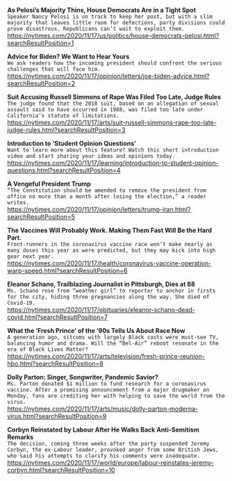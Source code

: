 **As Pelosi’s Majority Thins, House Democrats Are in a Tight Spot**\
`Speaker Nancy Pelosi is on track to keep her post, but with a slim majority that leaves little room for defections, party divisions could prove disastrous. Republicans can’t wait to exploit them.`\
https://nytimes.com/2020/11/17/us/politics/house-democrats-pelosi.html?searchResultPosition=1

**Advice for Biden? We Want to Hear Yours**\
`We ask readers how the incoming president should confront the serious challenges that will face him.`\
https://nytimes.com/2020/11/17/opinion/letters/joe-biden-advice.html?searchResultPosition=2

**Suit Accusing Russell Simmons of Rape Was Filed Too Late, Judge Rules**\
`The judge found that the 2018 suit, based on an allegation of sexual assault said to have occurred in 1988, was filed too late under California’s statute of limitations.`\
https://nytimes.com/2020/11/17/arts/suit-russell-simmons-rape-too-late-judge-rules.html?searchResultPosition=3

**Introduction to ‘Student Opinion Questions’**\
`Want to learn more about this feature? Watch this short introduction video and start sharing your ideas and opinions today.`\
https://nytimes.com/2020/11/17/learning/introduction-to-student-opinion-questions.html?searchResultPosition=4

**A Vengeful President Trump**\
`“The Constitution should be amended to remove the president from office no more than a month after losing the election,” a reader writes.`\
https://nytimes.com/2020/11/17/opinion/letters/trump-iran.html?searchResultPosition=5

**The Vaccines Will Probably Work. Making Them Fast Will Be the Hard Part.**\
`Front-runners in the coronavirus vaccine race won’t make nearly as many doses this year as were predicted, but they may kick into high gear next year.`\
https://nytimes.com/2020/11/17/health/coronavirus-vaccine-operation-warp-speed.html?searchResultPosition=6

**Eleanor Schano, Trailblazing Journalist in Pittsburgh, Dies at 88**\
`Ms. Schano rose from “weather girl” to reporter to anchor in firsts for the city, hiding three pregnancies along the way. She died of Covid-19.`\
https://nytimes.com/2020/11/17/obituaries/eleanor-schano-dead-covid.html?searchResultPosition=7

**What the ‘Fresh Prince’ of the ’90s Tells Us About Race Now**\
`A generation ago, sitcoms with largely Black casts were must-see TV, balancing humor and drama. Will the “Bel-Air” reboot resonate in the era of Black Lives Matter?`\
https://nytimes.com/2020/11/17/arts/television/fresh-prince-reunion-hbo.html?searchResultPosition=8

**Dolly Parton: Singer, Songwriter, Pandemic Savior?**\
`Ms. Parton donated $1 million to fund research for a coronavirus vaccine. After a promising announcement from a major drugmaker on Monday, fans are crediting her with helping to save the world from the virus.`\
https://nytimes.com/2020/11/17/arts/music/dolly-parton-moderna-virus.html?searchResultPosition=9

**Corbyn Reinstated by Labour After He Walks Back Anti-Semitism Remarks**\
`The decision, coming three weeks after the party suspended Jeremy Corbyn, the ex-Labour leader, provoked anger from some British Jews, who said his attempts to clarify his comments were inadequate.`\
https://nytimes.com/2020/11/17/world/europe/labour-reinstates-jeremy-corbyn.html?searchResultPosition=10


